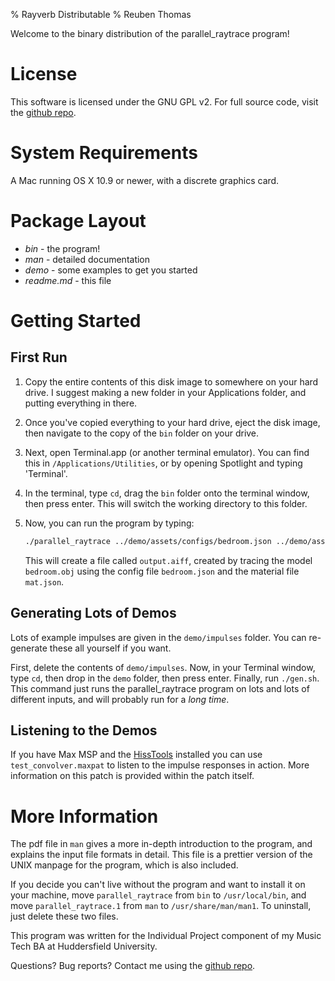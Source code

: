 % Rayverb Distributable
% Reuben Thomas

Welcome to the binary distribution of the parallel_raytrace program!


License
=======

This software is licensed under the GNU GPL v2.
For full source code, visit the [github repo](https://github.com/reuk/parallel-reverb-raytracer).


System Requirements
===================

A Mac running OS X 10.9 or newer, with a discrete graphics card.


Package Layout
==============

* *bin*       - the program!
* *man*       - detailed documentation
* *demo*      - some examples to get you started
* *readme.md* - this file


Getting Started
===============

First Run
---------

1.  Copy the entire contents of this disk image to somewhere on your hard drive.
    I suggest making a new folder in your Applications folder, and putting
    everything in there.

2.  Once you've copied everything to your hard drive, eject the disk image, then
    navigate to the copy of the `bin` folder on your drive.

3.  Next, open Terminal.app (or another terminal emulator). You can find this in
    `/Applications/Utilities`, or by opening Spotlight and typing 'Terminal'.

4.  In the terminal, type `cd`, drag the `bin` folder onto the terminal
    window, then press enter. This will switch the working directory to this
    folder.

5.  Now, you can run the program by typing:

    ```bash
    ./parallel_raytrace ../demo/assets/configs/bedroom.json ../demo/assets/test_models/bedroom.obj ../demo/assets/materials/mat.json output.aiff
    ```

    This will create a file called `output.aiff`, created by tracing the model
    `bedroom.obj` using the config file `bedroom.json` and the material file
    `mat.json`.

Generating Lots of Demos
------------------------

Lots of example impulses are given in the `demo/impulses` folder.
You can re-generate these all yourself if you want.

First, delete the contents of `demo/impulses`.
Now, in your Terminal window, type `cd`, then drop in the `demo` folder, then
press enter.
Finally, run `./gen.sh`.
This command just runs the parallel_raytrace program on lots and lots of
different inputs, and will probably run for a *long time*.

Listening to the Demos
----------------------

If you have Max MSP and the [HissTools](http://eprints.hud.ac.uk/14897/)
installed you can use `test_convolver.maxpat` to listen to the impulse responses
in action.
More information on this patch is provided within the patch itself.


More Information
================

The pdf file in `man` gives a more in-depth introduction to the program, and
explains the input file formats in detail.
This file is a prettier version of the UNIX manpage for the program, which is
also included.

If you decide you can't live without the program and want to install it on your
machine, move `parallel_raytrace` from `bin` to `/usr/local/bin`, and move
`parallel_raytrace.1` from `man` to `/usr/share/man/man1`.
To uninstall, just delete these two files.

This program was written for the Individual Project component of my Music Tech
BA at Huddersfield University.

Questions? Bug reports? Contact me using the [github repo](https://github.com/reuk/parallel-reverb-raytracer).
